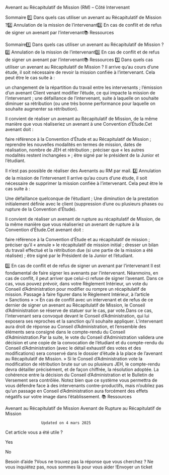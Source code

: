 



Avenant au Récapitulatif de Mission (RM) – Côté Intervenant

Sommaire 
1️⃣ Dans quels cas utiliser un avenant au Récapitulatif de Mission ?2️⃣ Annulation de la mission de l’intervenant3️⃣ En cas de conflit et de refus de signer un avenant par l’intervenant📚 Ressources



Sommaire1️⃣ Dans quels cas utiliser un avenant au Récapitulatif de Mission ?2️⃣ Annulation de la mission de l’intervenant3️⃣ En cas de conflit et de refus de signer un avenant par l’intervenant📚 Ressources
1️⃣ Dans quels cas utiliser un avenant au Récapitulatif de Mission ?
Il arrive qu’au cours d’une étude, il soit nécessaire de revoir la mission confiée à l’intervenant. Cela peut être le cas suite à :

un changement de la répartition du travail entre les intervenants ;
l’émission d’un avenant Client venant modifier l’étude, ce qui impacte la mission de l’intervenant ;
une défaillance de l’intervenant, suite à laquelle on souhaite diminuer sa rétribution (ou une très bonne performance pour laquelle on souhaite augmenter sa rétribution).

Il convient de réaliser un avenant au Récapitulatif de Mission, de la même manière que vous réaliseriez un avenant à une Convention d’Étude.Cet avenant doit :

faire référence à la Convention d’Étude et au Récapitulatif de Mission ;
reprendre les nouvelles modalités en termes de mission, dates de réalisation, nombre de JEH et rétribution ;
préciser que « les autres modalités restent inchangées » ;
être signé par le président de la Junior et l’étudiant.

Il n’est pas possible de réaliser des Avenants au RM par mail.
2️⃣ Annulation de la mission de l’intervenant
Il arrive qu’au cours d’une étude, il soit nécessaire de supprimer la mission confiée à l’intervenant. Cela peut être le cas suite à :

Une défaillance quelconque de l’étudiant ;
Une diminution de la prestation initialement définie avec le client (suppression d’une ou plusieurs phases ou rupture de la Convention d’Étude).

Il convient de réaliser un avenant de rupture au récapitulatif de Mission, de la même manière que vous réaliseriez un avenant de rupture à la Convention d’Étude.Cet avenant doit :

faire référence à la Convention d’Étude et au récapitulatif de mission ;
préciser qu’il « annule » le récapitulatif de mission initial ;
dresser un bilan du travail effectué et la rétribution due (si une partie de la mission a été réalisée) ;
être signé par le Président de la Junior et l’étudiant.

3️⃣ En cas de conflit et de refus de signer un avenant par l’intervenant
Il est fondamental de faire signer les avenants par l’intervenant. Néanmoins, en cas de conflit, il peut arriver que celui-ci refuse de signer l’avenant. Dans ce cas, vous pouvez prévoir, dans votre Règlement Intérieur, un vote du Conseil d’Administration pour modifier ou rompre un récapitulatif de mission.
Passage à faire figurer dans le Règlement Intérieur, à l’article « Sanctions » :« En cas de conflit avec un intervenant et de refus de ce dernier de signer un avenant au Récapitulatif de Mission, le Conseil d’Administration se réserve de statuer sur le cas, par vote.Dans ce cas, l’intervenant sera convoqué devant le Conseil d’Administration, qui lui exposera ses reproches et la sanction qu’il souhaite appliquer. L’intervenant aura droit de réponse au Conseil d’Administration, et l’ensemble des éléments sera consigné dans le compte-rendu du Conseil d’Administration.Par la suite, le vote du Conseil d’Administration validera une décision et une copie de la convocation de l’étudiant et du compte-rendu du Conseil d’Administration (avec le détail exhaustif des votes et des modifications) sera conservé dans le dossier d’étude à la place de l’avenant au Récapitulatif de Mission. »
Si le Conseil d’Administration vote la modification de rétribution brute sur un ou plusieurs JEH, le compte-rendu devra détailler précisément, et de façon chiffrée, la résolution adoptée. La cohérence entre la décision du Conseil d’Administration et le Bulletin de Versement sera contrôlée.
Notez bien que ce système vous permettra de vous défendre face à des intervenants contre-productifs, mais n’oubliez pas qu’un passage en Conseil d’Administration aura forcément des effets négatifs sur votre image dans l’établissement.
📚 Ressources

Avenant au Récapitulatif de Mission
Avenant de Rupture au Récapitulatif de Mission



					Updated on 4 mars 2025				



Cet article vous a été utile ?




Yes



No





Besoin d’aide ?Vous ne trouvez pas la réponse que vous cherchez ? Ne vous inquiétez pas, nous sommes là pour vous aider !Envoyer un ticket


